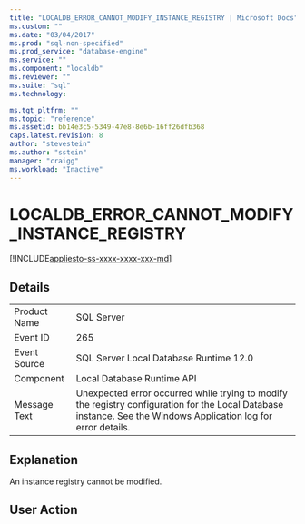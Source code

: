 ```yaml
---
title: "LOCALDB_ERROR_CANNOT_MODIFY_INSTANCE_REGISTRY | Microsoft Docs"
ms.custom: ""
ms.date: "03/04/2017"
ms.prod: "sql-non-specified"
ms.prod_service: "database-engine"
ms.service: ""
ms.component: "localdb"
ms.reviewer: ""
ms.suite: "sql"
ms.technology: 

ms.tgt_pltfrm: ""
ms.topic: "reference"
ms.assetid: bb14e3c5-5349-47e8-8e6b-16ff26dfb368
caps.latest.revision: 8
author: "stevestein"
ms.author: "sstein"
manager: "craigg"
ms.workload: "Inactive"
---
```

# LOCALDB_ERROR_CANNOT_MODIFY_INSTANCE_REGISTRY
[!INCLUDE[appliesto-ss-xxxx-xxxx-xxx-md](../../includes/appliesto-ss-xxxx-xxxx-xxx-md.md)]
    
## Details  
  
|||  
|-|-|  
|Product Name|SQL Server|  
|Event ID|265|  
|Event Source|SQL Server Local Database Runtime 12.0|  
|Component|Local Database Runtime API|  
|Message Text|Unexpected error occurred while trying to modify the registry configuration for the Local Database instance. See the Windows Application log for error details.|  
  
## Explanation  
 An instance registry cannot be modified.  
  
## User Action  
  
